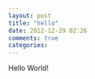 ```yaml
---
layout: post
title: "hello"
date: 2012-12-29 02:26
comments: true
categories: 
---
```


Hello World!